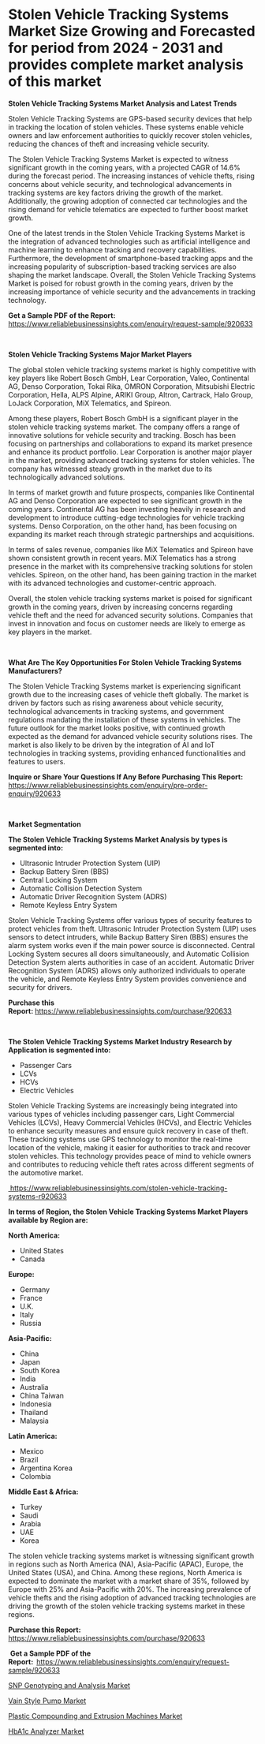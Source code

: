 <p><h1>Stolen Vehicle Tracking Systems Market Size Growing and Forecasted for period from 2024 - 2031 and provides complete market analysis of this market</h1></p><p><strong>Stolen Vehicle Tracking Systems Market Analysis and Latest Trends</strong></p>
<p><p>Stolen Vehicle Tracking Systems are GPS-based security devices that help in tracking the location of stolen vehicles. These systems enable vehicle owners and law enforcement authorities to quickly recover stolen vehicles, reducing the chances of theft and increasing vehicle security.</p><p>The Stolen Vehicle Tracking Systems Market is expected to witness significant growth in the coming years, with a projected CAGR of 14.6% during the forecast period. The increasing instances of vehicle thefts, rising concerns about vehicle security, and technological advancements in tracking systems are key factors driving the growth of the market. Additionally, the growing adoption of connected car technologies and the rising demand for vehicle telematics are expected to further boost market growth.</p><p>One of the latest trends in the Stolen Vehicle Tracking Systems Market is the integration of advanced technologies such as artificial intelligence and machine learning to enhance tracking and recovery capabilities. Furthermore, the development of smartphone-based tracking apps and the increasing popularity of subscription-based tracking services are also shaping the market landscape. Overall, the Stolen Vehicle Tracking Systems Market is poised for robust growth in the coming years, driven by the increasing importance of vehicle security and the advancements in tracking technology.</p></p>
<p><strong>Get a Sample PDF of the Report:&nbsp;</strong> <a href="https://www.reliablebusinessinsights.com/enquiry/request-sample/920633">https://www.reliablebusinessinsights.com/enquiry/request-sample/920633</a></p>
<p>&nbsp;</p>
<p><strong>Stolen Vehicle Tracking Systems Major Market Players</strong></p>
<p><p>The global stolen vehicle tracking systems market is highly competitive with key players like Robert Bosch GmbH, Lear Corporation, Valeo, Continental AG, Denso Corporation, Tokai Rika, OMRON Corporation, Mitsubishi Electric Corporation, Hella, ALPS Alpine, ARIKI Group, Altron, Cartrack, Halo Group, LoJack Corporation, MiX Telematics, and Spireon.</p><p>Among these players, Robert Bosch GmbH is a significant player in the stolen vehicle tracking systems market. The company offers a range of innovative solutions for vehicle security and tracking. Bosch has been focusing on partnerships and collaborations to expand its market presence and enhance its product portfolio. Lear Corporation is another major player in the market, providing advanced tracking systems for stolen vehicles. The company has witnessed steady growth in the market due to its technologically advanced solutions.</p><p>In terms of market growth and future prospects, companies like Continental AG and Denso Corporation are expected to see significant growth in the coming years. Continental AG has been investing heavily in research and development to introduce cutting-edge technologies for vehicle tracking systems. Denso Corporation, on the other hand, has been focusing on expanding its market reach through strategic partnerships and acquisitions.</p><p>In terms of sales revenue, companies like MiX Telematics and Spireon have shown consistent growth in recent years. MiX Telematics has a strong presence in the market with its comprehensive tracking solutions for stolen vehicles. Spireon, on the other hand, has been gaining traction in the market with its advanced technologies and customer-centric approach.</p><p>Overall, the stolen vehicle tracking systems market is poised for significant growth in the coming years, driven by increasing concerns regarding vehicle theft and the need for advanced security solutions. Companies that invest in innovation and focus on customer needs are likely to emerge as key players in the market.</p></p>
<p>&nbsp;</p>
<p><strong>What Are The Key Opportunities For Stolen Vehicle Tracking Systems Manufacturers?</strong></p>
<p><p>The Stolen Vehicle Tracking Systems market is experiencing significant growth due to the increasing cases of vehicle theft globally. The market is driven by factors such as rising awareness about vehicle security, technological advancements in tracking systems, and government regulations mandating the installation of these systems in vehicles. The future outlook for the market looks positive, with continued growth expected as the demand for advanced vehicle security solutions rises. The market is also likely to be driven by the integration of AI and IoT technologies in tracking systems, providing enhanced functionalities and features to users.</p></p>
<p><strong>Inquire or Share Your Questions If Any Before Purchasing This Report:</strong> <a href="https://www.reliablebusinessinsights.com/enquiry/pre-order-enquiry/920633">https://www.reliablebusinessinsights.com/enquiry/pre-order-enquiry/920633</a></p>
<p>&nbsp;</p>
<p><strong>Market Segmentation</strong></p>
<p><strong>The Stolen Vehicle Tracking Systems Market Analysis by types is segmented into:</strong></p>
<p><ul><li>Ultrasonic Intruder Protection System (UIP)</li><li>Backup Battery Siren (BBS)</li><li>Central Locking System</li><li>Automatic Collision Detection System</li><li>Automatic Driver Recognition System (ADRS)</li><li>Remote Keyless Entry System</li></ul></p>
<p><p>Stolen Vehicle Tracking Systems offer various types of security features to protect vehicles from theft. Ultrasonic Intruder Protection System (UIP) uses sensors to detect intruders, while Backup Battery Siren (BBS) ensures the alarm system works even if the main power source is disconnected. Central Locking System secures all doors simultaneously, and Automatic Collision Detection System alerts authorities in case of an accident. Automatic Driver Recognition System (ADRS) allows only authorized individuals to operate the vehicle, and Remote Keyless Entry System provides convenience and security for drivers.</p></p>
<p><strong>Purchase this Report:&nbsp;</strong><a href="https://www.reliablebusinessinsights.com/purchase/920633">https://www.reliablebusinessinsights.com/purchase/920633</a></p>
<p>&nbsp;</p>
<p><strong>The Stolen Vehicle Tracking Systems Market Industry Research by Application is segmented into:</strong></p>
<p><ul><li>Passenger Cars</li><li>LCVs</li><li>HCVs</li><li>Electric Vehicles</li></ul></p>
<p><p>Stolen Vehicle Tracking Systems are increasingly being integrated into various types of vehicles including passenger cars, Light Commercial Vehicles (LCVs), Heavy Commercial Vehicles (HCVs), and Electric Vehicles to enhance security measures and ensure quick recovery in case of theft. These tracking systems use GPS technology to monitor the real-time location of the vehicle, making it easier for authorities to track and recover stolen vehicles. This technology provides peace of mind to vehicle owners and contributes to reducing vehicle theft rates across different segments of the automotive market.</p></p>
<p><a href="https://www.reliablebusinessinsights.com/stolen-vehicle-tracking-systems-r920633">&nbsp;https://www.reliablebusinessinsights.com/stolen-vehicle-tracking-systems-r920633</a></p>
<p><strong>In terms of Region, the Stolen Vehicle Tracking Systems Market Players available by Region are:</strong></p>
<p>
    <p> <strong> North America: </strong>
        <ul>
            <li>United States</li>
            <li>Canada</li>
        </ul>
        </p> 
    <p> <strong> Europe: </strong>
        <ul>
            <li>Germany</li>
            <li>France</li>
            <li>U.K.</li>
            <li>Italy</li>
            <li>Russia</li>
        </ul>
        </p> 
    <p> <strong> Asia-Pacific: </strong>
        <ul>
            <li>China</li>
            <li>Japan</li>
            <li>South Korea</li>
            <li>India</li>
            <li>Australia</li>
            <li>China Taiwan</li>
            <li>Indonesia</li>
            <li>Thailand</li>
            <li>Malaysia</li>
        </ul>
        </p> 
    <p> <strong> Latin America: </strong>
        <ul>
            <li>Mexico</li>
            <li>Brazil</li>
            <li>Argentina Korea</li>
            <li>Colombia</li>
        </ul>
        </p> 
    <p> <strong> Middle East & Africa: </strong>
        <ul>
            <li>Turkey</li>
            <li>Saudi</li>
            <li>Arabia</li>
            <li>UAE</li>
            <li>Korea</li>
        </ul>
    </p>
    </p>
<p><p>The stolen vehicle tracking systems market is witnessing significant growth in regions such as North America (NA), Asia-Pacific (APAC), Europe, the United States (USA), and China. Among these regions, North America is expected to dominate the market with a market share of 35%, followed by Europe with 25% and Asia-Pacific with 20%. The increasing prevalence of vehicle thefts and the rising adoption of advanced tracking technologies are driving the growth of the stolen vehicle tracking systems market in these regions.</p></p>
<p><strong>Purchase this Report: </strong><a href="https://www.reliablebusinessinsights.com/purchase/920633">https://www.reliablebusinessinsights.com/purchase/920633</a></p>
<p>&nbsp;<strong>Get a Sample PDF of the Report:&nbsp;&nbsp;</strong><a href="https://www.reliablebusinessinsights.com/enquiry/request-sample/920633">https://www.reliablebusinessinsights.com/enquiry/request-sample/920633</a></p>
<p><strong></strong></p>
<p><p><a href="https://github.com/LeilaniWyman2021/Market-Research-Report-List-1/blob/main/snp-genotyping-and-analysis-market.md">SNP Genotyping and Analysis Market</a></p><p><a href="https://www.linkedin.com/pulse/vain-style-pump-market-share-size-trends-industry-analysis-report-6ictf?trackingId=DRDi9i8gBL%2BIgJMmPHJcYg%3D%3D">Vain Style Pump Market</a></p><p><a href="https://www.linkedin.com/pulse/insights-plastic-compounding-extrusion-machines-market-players-2nqye?trackingId=wdi5NwCV44YVaYY9fYAngw%3D%3D">Plastic Compounding and Extrusion Machines Market</a></p><p><a href="https://github.com/phuonganhit041011/Market-Research-Report-List-1/blob/main/hba1c-analyzer-market.md">HbA1c Analyzer Market</a></p></p>